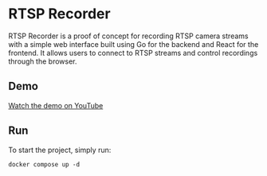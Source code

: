 # RTSP Recorder

RTSP Recorder is a proof of concept for recording RTSP camera streams with a simple web interface built using Go for the backend and React for the frontend. It allows users to connect to RTSP streams and control recordings through the browser.

## Demo

[Watch the demo on YouTube](https://youtu.be/JcblV2qwBV4)

## Run

To start the project, simply run:

```
docker compose up -d
```
